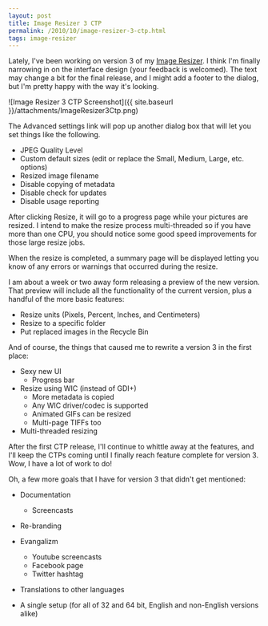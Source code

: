 ```yaml
---
layout: post
title: Image Resizer 3 CTP
permalink: /2010/10/image-resizer-3-ctp.html
tags: image-resizer
---
```


Lately, I've been working on version 3 of my [Image Resizer][1]. I think I'm finally narrowing in on the interface design
(your feedback is welcomed). The text may change a bit for the final release, and I might add a footer to the dialog,
but I'm pretty happy with the way it's looking.

![Image Resizer 3 CTP Screenshot]({{ site.baseurl }}/attachments/ImageResizer3Ctp.png)

The Advanced settings link will pop up another dialog box that will let you set things like the following.

* JPEG Quality Level
* Custom default sizes (edit or replace the Small, Medium, Large, etc. options)
* Resized image filename
* Disable copying of metadata
* Disable check for updates
* Disable usage reporting

After clicking Resize, it will go to a progress page while your pictures are resized. I intend to make the resize
process multi-threaded so if you have more than one CPU, you should notice some good speed improvements for those large
resize jobs.

When the resize is completed, a summary page will be displayed letting you know of any errors or warnings that occurred
during the resize.

I am about a week or two away form releasing a preview of the new version. That preview will include all the
functionality of the current version, plus a handful of the more basic features:

* Resize units (Pixels, Percent, Inches, and Centimeters)
* Resize to a specific folder
* Put replaced images in the Recycle Bin

And of course, the things that caused me to rewrite a version 3 in the first place:

* Sexy new UI
    * Progress bar
* Resize using WIC (instead of GDI+)
    * More metadata is copied
    * Any WIC driver/codec is supported
    * Animated GIFs can be resized
    * Multi-page TIFFs too
* Multi-threaded resizing

After the first CTP release, I'll continue to whittle away at the features, and I'll keep the CTPs coming until I
finally reach feature complete for version 3. Wow, I have a lot of work to do!

Oh, a few more goals that I have for version 3 that didn't get mentioned:

* Documentation
    * Screencasts
* Re-branding
* Evangalizm
    * Youtube screencasts
    * Facebook page
    * Twitter hashtag
* Translations to other languages
* A single setup (for all of 32 and 64 bit, English and non-English versions alike)


  [1]: http://imageresizer.codeplex.com
